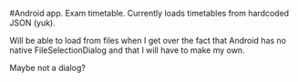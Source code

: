 #Android app. Exam timetable.
Currently loads timetables from hardcoded JSON (yuk).

Will be able to load from files when I get over the fact that Android has no native
FileSelectionDialog and that I will have to make my own.

Maybe not a dialog?